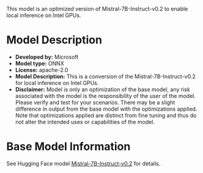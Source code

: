This model is an optimized version of Mistral-7B-Instruct-v0.2 to enable local inference on Intel GPUs.

# Model Description
- **Developed by:** Microsoft
- **Model type:** ONNX
- **License:** apache-2.0
- **Model Description:** This is a conversion of the Mistral-7B-Instruct-v0.2 for local inference on Intel GPUs.
- **Disclaimer:** Model is only an optimization of the base model, any risk associated with the model is the responsibility of the user of the model. Please verify and test for your scenarios. There may be a slight difference in output from the base model with the optimizations applied. Note that optimizations applied are distinct from fine tuning and thus do not alter the intended uses or capabilities of the model.

# Base Model Information
See Hugging Face model [Mistral-7B-Instruct-v0.2](https://huggingface.co/mistralai/Mistral-7B-Instruct-v0.2) for details.
